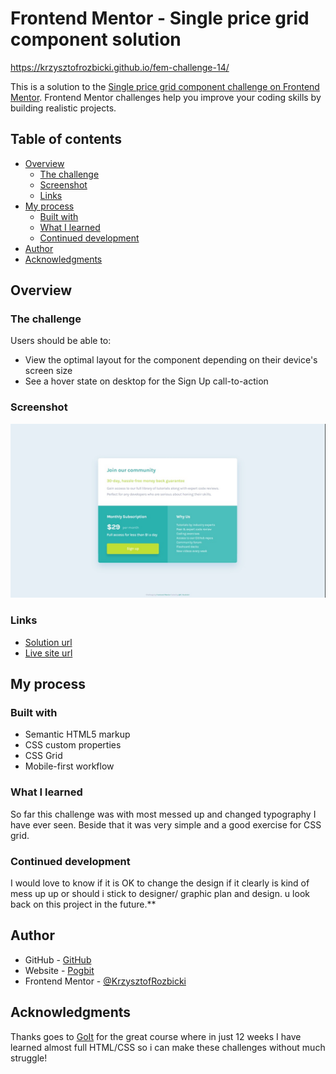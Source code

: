 # Frontend Mentor - Single price grid component solution

https://krzysztofrozbicki.github.io/fem-challenge-14/

This is a solution to the
[Single price grid component challenge on Frontend Mentor](https://www.frontendmentor.io/challenges/single-price-grid-component-5ce41129d0ff452fec5abbbc).
Frontend Mentor challenges help you improve your coding skills by building realistic projects.

## Table of contents

- [Overview](#overview)
  - [The challenge](#the-challenge)
  - [Screenshot](#screenshot)
  - [Links](#links)
- [My process](#my-process)
  - [Built with](#built-with)
  - [What I learned](#what-i-learned)
  - [Continued development](#continued-development)
- [Author](#author)
- [Acknowledgments](#acknowledgments)

## Overview

### The challenge

Users should be able to:

- View the optimal layout for the component depending on their device's screen size
- See a hover state on desktop for the Sign Up call-to-action

### Screenshot

![](./screenshot.jpg)

### Links

- [Solution url](https://github.com/KrzysztofRozbicki/fem-challenge-14/)
- [Live site url](https://krzysztofrozbicki.github.io/fem-challenge-14/)

## My process

### Built with

- Semantic HTML5 markup
- CSS custom properties
- CSS Grid
- Mobile-first workflow

### What I learned

So far this challenge was with most messed up and changed typography I have ever seen. Beside that
it was very simple and a good exercise for CSS grid.

### Continued development

I would love to know if it is OK to change the design if it clearly is kind of mess up up or should
i stick to designer/ graphic plan and design. u look back on this project in the future.\*\*

## Author

- GitHub - [GitHub](https://github.com/KrzysztofRozbicki)
- Website - [Pogbit](https://www.pogbit.com/)
- Frontend Mentor - [@KrzysztofRozbicki](https://www.frontendmentor.io/profile/KrzysztofRozbicki)

## Acknowledgments

Thanks goes to [GoIt](https://goit.global/pl/) for the great course where in just 12 weeks I have
learned almost full HTML/CSS so i can make these challenges without much struggle!
